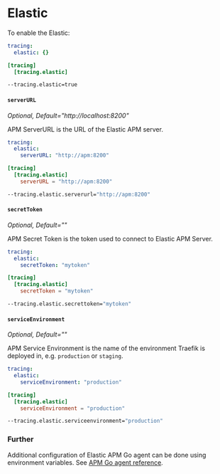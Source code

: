 # Elastic

To enable the Elastic:

```yaml tab="File (YAML)"
tracing:
  elastic: {}
```

```toml tab="File (TOML)"
[tracing]
  [tracing.elastic]
```

```bash tab="CLI"
--tracing.elastic=true
```

#### `serverURL`

_Optional, Default="http://localhost:8200"_

APM ServerURL is the URL of the Elastic APM server.

```yaml tab="File (YAML)"
tracing:
  elastic:
    serverURL: "http://apm:8200"
```

```toml tab="File (TOML)"
[tracing]
  [tracing.elastic]
    serverURL = "http://apm:8200"
```

```bash tab="CLI"
--tracing.elastic.serverurl="http://apm:8200"
```

#### `secretToken`

_Optional, Default=""_

APM Secret Token is the token used to connect to Elastic APM Server.

```yaml tab="File (YAML)"
tracing:
  elastic:
    secretToken: "mytoken"
```

```toml tab="File (TOML)"
[tracing]
  [tracing.elastic]
    secretToken = "mytoken"
```

```bash tab="CLI"
--tracing.elastic.secrettoken="mytoken"
```

#### `serviceEnvironment`

_Optional, Default=""_

APM Service Environment is the name of the environment Traefik is deployed in, e.g. `production` or `staging`.

```yaml tab="File (YAML)"
tracing:
  elastic:
    serviceEnvironment: "production"
```

```toml tab="File (TOML)"
[tracing]
  [tracing.elastic]
    serviceEnvironment = "production"
```

```bash tab="CLI"
--tracing.elastic.serviceenvironment="production"
```

### Further

Additional configuration of Elastic APM Go agent can be done using environment variables.
See [APM Go agent reference](https://www.elastic.co/guide/en/apm/agent/go/current/configuration.html).
